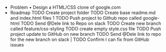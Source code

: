 - Problem
  • Design a HTML/CSS clone of google.com
- Roadmap
  TODO Create project folder
  TODO Create base readme.md and index.html files
  1 TODO Push project to Github repo called google-html
  TODO Send @Dele link to Repo on slack
  TODO Create new branch called feature/css-styling
  TODO create empty style.css file
  TODO Push project update to GitHub on new branch
  TODO Send @Dele link to repo for the new branch on slack
  | TODO Confirm I can fix from GitHub issues
